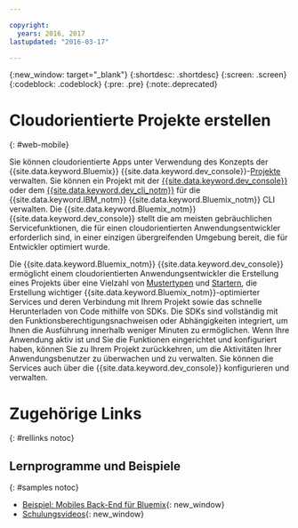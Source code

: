 ```yaml
---

copyright:
  years: 2016, 2017
lastupdated: "2016-03-17"

---
```

{:new_window: target="_blank"}
{:shortdesc: .shortdesc}
{:screen: .screen}
{:codeblock: .codeblock}
{:pre: .pre}
{:note:.deprecated}

# Cloudorientierte Projekte erstellen
{: #web-mobile}

Sie können cloudorientierte Apps unter Verwendung des Konzepts der {{site.data.keyword.Bluemix}} {{site.data.keyword.dev_console}}-[Projekte](projects.html) verwalten. Sie können ein Projekt mit der [{{site.data.keyword.dev_console}}](devex.html) oder dem [{{site.data.keyword.dev_cli_notm}}](dev_cli.html) für die {{site.data.keyword.IBM_notm}} {{site.data.keyword.Bluemix_notm}} CLI verwalten. Die {{site.data.keyword.Bluemix_notm}} {{site.data.keyword.dev_console}} stellt die am meisten gebräuchlichen Servicefunktionen, die für einen cloudorientierten Anwendungsentwickler erforderlich sind, in einer einzigen übergreifenden Umgebung bereit, die für Entwickler optimiert wurde. 

Die {{site.data.keyword.Bluemix_notm}} {{site.data.keyword.dev_console}} ermöglicht einem cloudorientierten Anwendungsentwickler die Erstellung eines Projekts über eine Vielzahl von [Mustertypen](patterns.html) und [Startern](starters.html), die Erstellung wichtiger {{site.data.keyword.Bluemix_notm}}-optimierter Services und deren Verbindung mit Ihrem Projekt sowie das schnelle Herunterladen von Code mithilfe von SDKs. Die SDKs sind vollständig mit den Funktionsberechtigungsnachweisen oder Abhängigkeiten integriert, um Ihnen die Ausführung innerhalb weniger Minuten zu ermöglichen. Wenn Ihre Anwendung aktiv ist und Sie die Funktionen eingerichtet und konfiguriert haben, können Sie zu Ihrem Projekt zurückkehren, um die Aktivitäten Ihrer Anwendungsbenutzer zu überwachen und zu verwalten. Sie können die Services auch über die {{site.data.keyword.dev_console}} konfigurieren und verwalten. 

<!--
While the {{site.data.keyword.Bluemix_notm}} {{site.data.keyword.dev_console}} provides an integrated development experience, some developers might still want to have finer-grained control and wire services together manually. If this is your preferred approach, you might want to consider using the [{{site.data.keyword.mobilefirstbp}} Starter boilerplate](try_mobile.html).
-->

<!--With {{site.data.keyword.Bluemix}} Mobile services, you can incorporate pre-built, managed, and scalable cloud services into your mobile applications. You can focus on building your mobile apps, instead of the complexities of managing the back-end infrastructure.

The Mobile dashboard provides an integrated experience on {{site.data.keyword.Bluemix_notm}} where you can create mobile projects easily from within the dashboard.
-->


# Zugehörige Links
{: #rellinks notoc}

## Lernprogramme und Beispiele
{: #samples notoc}

* [Beispiel: Mobiles Back-End für Bluemix](https://github.com/ibm-bluemix-mobile-services/mobiledashboard-storecatalog-backend){: new_window}
* [Schulungsvideos](https://www.youtube.com/channel/UCRW4t4Hzm9gzuiq5naERkCw){: new_window}
